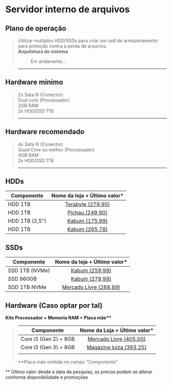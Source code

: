 # Servidor interno de arquivos
## Plano de operação
> Utilizar multiplos HDD/SSDs para criar um raid de armazenamento para proteção contra a perda de arquivos.   
> __Arquitetura do sistema__
>> Em andamento...
>____
## Hardware mínimo 
> 2x Sata III (Conector)  
> Dual core (Processador)   
> 2GB RAM  
> 2x HDD/SSD 1TB 
>____
## Hardware recomendado
> 4x Sata III (Conector)  
> Quad Core ou melhor (Processador)  
> 4GB RAM  
> 2x HDD/SSD 1TB  
>____
## HDDs
|Componente| Nome da loja + Último valor*|
|-|:-:|
|HDD 1TB|[Terabyte (279,90)](https://www.terabyteshop.com.br/produto/3382/hd-western-digital-caviar-blue-wd10ezex-1tb-7200rpm-64mb-sata-iii)|
|HDD 1TB|[Pichau (249,90)](https://www.pichau.com.br/hd-wd-blue-1tb-3-5-sata-iii-6gb-s-wd10ezex)|
|HDD 1TB (2,5")|[Kabum (175,99)](https://www.kabum.com.br/produto/426026/hd-notebook-western-digital-1tb-sata3-wd10spzx-7mm-5400-rpm)|
|HDD 1TB|[Kabum (265,78)](https://www.kabum.com.br/produto/196450/hd-western-digital-1tb-caviar-blue-7200-rpm-cache-64mb-3-5-sata-iii-wd10ezex)|
## SSDs
|Componente| Nome da loja + Último valor*|
|-|:-:|
|SSD 1TB (NVMe)|[Kabum (259,99)](https://www.kabum.com.br/produto/380745/ssd-1-tb-kingston-nv2-m-2-2280-pcie-nvme-leitura-3500-mb-s-e-gravacao-2100-mb-s-snv2s-1000g)|
|SSD 960GB|[Kabum (279,99)](https://www.kabum.com.br/produto/95217/ssd-960-gb-kingston-a400-sata-leitura-500mb-s-e-gravacao-450mb-s-sa400s37-960g)|
|SDD 1TB NVMe|[Mercado Livre (268,89)](https://www.mercadolivre.com.br/disco-solido-interno-kingston-snv2s1000g-1tb-azul-celeste/p/MLB19738268)|

## Hardware (Caso optar por tal)
__Kits Processador + Memoria RAM + Placa mãe**__
>|Componente| Nome da Loja + Último valor*|
>|-|:-:|
>|Core i3 (Gen 2) + 8GB|[Mercado Livre (405,00)](https://produto.mercadolivre.com.br/MLB-3065417569-kit-i3-2120-placa-me-h61-8gb-ddr3-cooler-nfe-_JM)|
>|Core i3 (Gen 3) + 8GB|[Magazine luiza (393,25)](https://www.magazineluiza.com.br/kit-pl-mae-h61-proc-i3-3220-memoria-8-gb-ddr3-cooler-rede-10-100-powerpc/p/kk2cfd36c5/in/pmae/)|
>|||
>
> **Placa mãe omitida no campo "Componente" 

** Último valor desde a data da pesquisa, os precos podem se alterar conforme disponibilidade e promoções 


